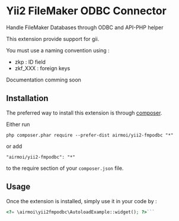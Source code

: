 Yii2 FileMaker ODBC Connector
=============================
Handle FileMaker Databases through ODBC and API-PHP helper

This extension provide support for gii.

You must use a naming convention using : 
- zkp : ID field
- zkf_XXX : foreign keys

Documentation comming soon

Installation
------------

The preferred way to install this extension is through [composer](http://getcomposer.org/download/).

Either run

```
php composer.phar require --prefer-dist airmoi/yii2-fmpodbc "*"
```

or add

```
"airmoi/yii2-fmpodbc": "*"
```

to the require section of your `composer.json` file.


Usage
-----

Once the extension is installed, simply use it in your code by  :

```php
<?= \airmoi\yii2fmpodbc\AutoloadExample::widget(); ?>```